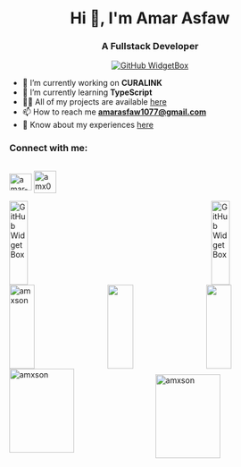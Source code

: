 <h1 align="center">Hi 👋, I'm Amar Asfaw</h1>
<h3 align="center">A Fullstack Developer</h3>
<div align="center">
  <a href="https://github.com/amxson">
    <img src="https://github-widgetbox.vercel.app/api/profile?username=amxson&data=followers,repositories,stars,commits&theme=viridescent" alt="GitHub WidgetBox">
  </a>
</div>

- 🔭 I’m currently working on **CURALINK**
- 🌱 I’m currently learning **TypeScript**
- 👨‍💻 All of my projects are available [here](http://yosephk.me)
- 📫 How to reach me **amarasfaw1077@gmail.com**
- 📄 Know about my experiences [here](http://yosephk.me)

<h3 align="left" style="">Connect with me:</h3>
<p align="left" style="display: flex">

<a href="https://www.linkedin.com/in/amar-asfaw-113010209/" target="blank"><img align="center" src="https://raw.githubusercontent.com/rahuldkjain/github-profile-readme-generator/master/src/images/icons/Social/linked-in-alt.svg" alt="amar-asfaw" height="30" width="40" /></a>
<a href="https://t.me/amx08" target="blank"><img align="center" src="https://user-images.githubusercontent.com/49933115/139837223-bf23d3a9-4638-4e17-994a-ac8678d5f517.png" alt="amx08" height="40" width="40" /></a>

</p>

<div style="display: flex; justify-content: space-between; align-items: center;">
  <a href="https://github.com/amxson?tab=repositories">
    <img src="https://github-widgetbox.vercel.app/api/skills?languages=js,ts,python,html,css,bash,json,yaml,postgresql,mysql,powershell,markdown&software=linux,windows,vscode&includeNames=true&theme=viridescent" alt="GitHub WidgetBox" style="width: 48%; height: 150px;">
  </a>
  <a href="https://github.com/amxson?tab=repositories">
    <img src="https://github-widgetbox.vercel.app/api/skills?tools=git,docker,npm,yarn,webpack,firebase,mongodb,wordpress,vercel,redis,nodejs,heroku,aws,prettier&frameworks=react,next,bootstrap,tailwind,express&includeNames=true&theme=viridescent" alt="GitHub WidgetBox" style="width: 48%; height: 150px;">
  </a>
</div>

<div style="display: flex; justify-content: space-between; align-items: center;">
  <img src="https://github-readme-stats.vercel.app/api/top-langs?username=amxson&show_icons=true&locale=en&layout=compact&theme=dark" alt="amxson" width="30%" height="150px"/>
  <img src="http://github-profile-summary-cards.vercel.app/api/cards/most-commit-language?username=amxson&theme=2077" width="30%" height="150px"/>
  <img src="http://github-profile-summary-cards.vercel.app/api/cards/repos-per-language?username=amxson&theme=2077" width="30%" height="150px"/>
</div>

<div style="display: flex; justify-content: space-between; align-items: center; flex-wrap: wrap;">
  <img src="https://github-readme-stats.vercel.app/api?username=amxson&show_icons=true&locale=en&theme=dark" alt="amxson" style="width: 48%; height: 150px; margin-bottom: 20px;" />
  <img src="https://github-readme-streak-stats.herokuapp.com/?user=amxson&theme=dark" alt="amxson" style="width: 48%; height: 150px;" />
</div>
